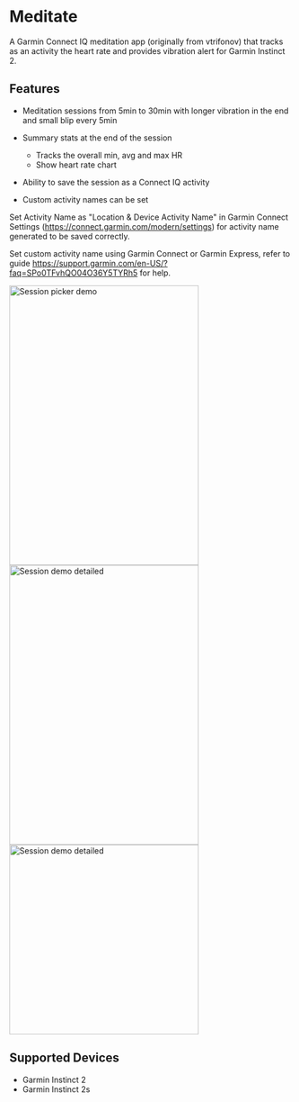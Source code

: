 # Meditate

A Garmin Connect IQ meditation app (originally from vtrifonov) that tracks as an activity the heart rate and provides vibration alert for Garmin Instinct 2.

## Features

- Meditation sessions from 5min to 30min with longer vibration in the end and small blip every 5min

- Summary stats at the end of the session
    - Tracks the overall min, avg and max HR
    - Show heart rate chart

- Ability to save the session as a Connect IQ activity

- Custom activity names can be set

Set Activity Name as "Location & Device Activity Name" in Garmin Connect Settings (https://connect.garmin.com/modern/settings) for activity name generated to be saved correctly.

Set custom activity name using Garmin Connect or Garmin Express, refer to guide https://support.garmin.com/en-US/?faq=SPo0TFvhQO04O36Y5TYRh5 for help.

<img src="userGuideScreenshots/sessionPickerDemo.gif" alt="Session picker demo" width="337" height="497"/>
<img src="userGuideScreenshots/sessionDetailedDemo.gif" alt="Session demo detailed" width="337" height="497"/>
<img src="userGuideScreenshots/CoverImage5.png" alt="Session demo detailed" width="337" height="337"/>

## Supported Devices
- Garmin Instinct 2
- Garmin Instinct 2s

